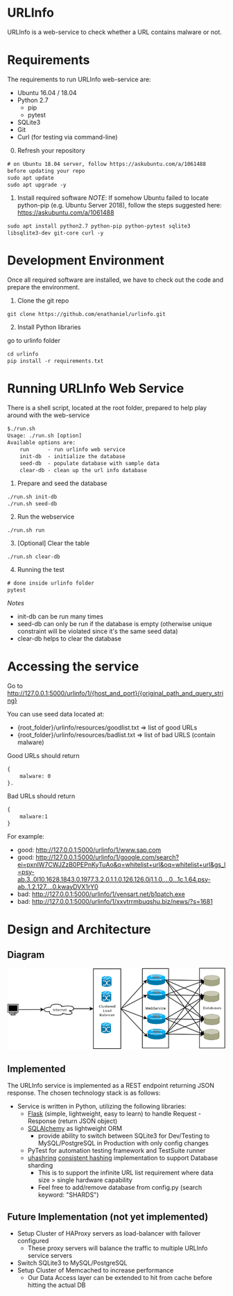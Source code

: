 URLInfo
=======

URLInfo is a web-service to check whether a URL contains malware or not.

# Requirements

The requirements to run URLInfo web-service are:
* Ubuntu 16.04 / 18.04
* Python 2.7
	* pip
	* pytest
* SQLite3
* Git
* Curl (for testing via command-line)

0. Refresh your repository
```
# on Ubuntu 18.04 server, follow https://askubuntu.com/a/1061488 before updating your repo
sudo apt update
sudo apt upgrade -y
```

1. Install required software
_NOTE_: If somehow Ubuntu failed to locate python-pip (e.g. Ubuntu Server 2018), follow the steps suggested here: https://askubuntu.com/a/1061488
```
sudo apt install python2.7 python-pip python-pytest sqlite3 libsqlite3-dev git-core curl -y
```

# Development Environment

Once all required software are installed, we have to check out the code and prepare the environment.

1. Clone the git repo

```
git clone https://github.com/enathaniel/urlinfo.git
```

2. Install Python libraries

go to urlinfo folder
```
cd urlinfo
pip install -r requirements.txt
```

# Running URLInfo Web Service

There is a shell script, located at the root folder, prepared to help play around with the web-service

```
$./run.sh
Usage: ./run.sh [option]
Available options are: 
	run 	 - run urlinfo web service
	init-db  - initialize the database
	seed-db  - populate database with sample data
	clear-db - clean up the url info database
```

1. Prepare and seed the database

```
./run.sh init-db
./run.sh seed-db
```

2. Run the webservice

```
./run.sh run
```

3. [Optional] Clear the table
```
./run.sh clear-db
```

4. Running the test
```
# done inside urlinfo folder
pytest
```

*Notes*
* init-db can be run many times
* seed-db can only be run if the database is empty 
	(otherwise unique constraint will be violated since it's the same seed data)
* clear-db helps to clear the database

# Accessing the service

Go to http://127.0.0.1:5000/urlinfo/1/{host_and_port}/{original_path_and_query_string}

You can use seed data located at:
* {root_folder}/urlinfo/resources/goodlist.txt => list of good URLs
* {root_folder}/urlinfo/resources/badlist.txt => list of bad URLS (contain malware)

Good URLs should return 
```
{
	malware: 0
}. 
```

Bad URLs should return 
```
{
	malware:1
}
```

For example:
* good: http://127.0.0.1:5000/urlinfo/1/www.sap.com
* good: http://127.0.0.1:5000/urlinfo/1/google.com/search?ei=pxnIW7CWJZzB0PEPnKyTuAo&q=whitelist+url&oq=whitelist+url&gs_l=psy-ab.3..0l10.1628.1843.0.1977.3.2.0.1.1.0.126.126.0j1.1.0....0...1c.1.64.psy-ab..1.2.127....0.kwayDVX1rY0
* bad: http://127.0.0.1:5000/urlinfo/1/vensart.net/b1patch.exe
* bad: http://127.0.0.1:5000/urlinfo/1/xxvtrrmbuqshu.biz/news/?s=1681

# Design and Architecture

## Diagram

![Network Diagram](docs/network-diagram.png)

## Implemented

The URLInfo service is implemented as a REST endpoint returning JSON response. The chosen technology stack is as follows:
* Service is written in Python, utilizing the following libraries:
	* [Flask](http://flask.pocoo.org/docs/1.0/tutorial/) (simple, lightweight, easy to learn) to handle Request - Response (return JSON object)
	* [SQLAlchemy](https://www.sqlalchemy.org/) as lightweight ORM 
		* provide ability to switch between SQLite3 for Dev/Testing to MySQL/PostgreSQL in Production with only config changes
	* PyTest for automation testing framework and TestSuite runner
	* [uhashring](https://github.com/ultrabug/uhashring) [consistent hashing](https://en.wikipedia.org/wiki/Consistent_hashing) implementation to support Database sharding
		* This is to support the infinite URL list requirement where data size > single hardware capability
		* Feel free to add/remove database from config.py (search keyword: "SHARDS")

## Future Implementation (not yet implemented)

* Setup Cluster of HAProxy servers as load-balancer with failover configured
	* These proxy servers will balance the traffic to multiple URLInfo service servers
* Switch SQLite3 to MySQL/PostgreSQL
* Setup Cluster of Memcached to increase performance
	* Our Data Access layer can be extended to hit from cache before hitting the actual DB
